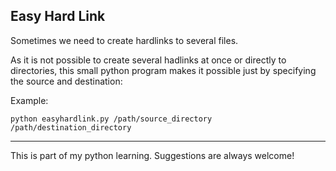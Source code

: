 ## Easy Hard Link

Sometimes we need to create hardlinks to several files.

As it is not possible to create several hadlinks at once or directly to directories, this small python program makes it possible just by specifying the source and destination:

Example:

` python easyhardlink.py /path/source_directory /path/destination_directory `

-----

This is part of my python learning. Suggestions are always welcome!
